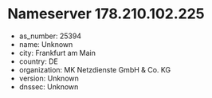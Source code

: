 # Nameserver 178.210.102.225

* as_number: 25394
* name: Unknown
* city: Frankfurt am Main
* country: DE
* organization: MK Netzdienste GmbH & Co. KG
* version: Unknown
* dnssec: Unknown
